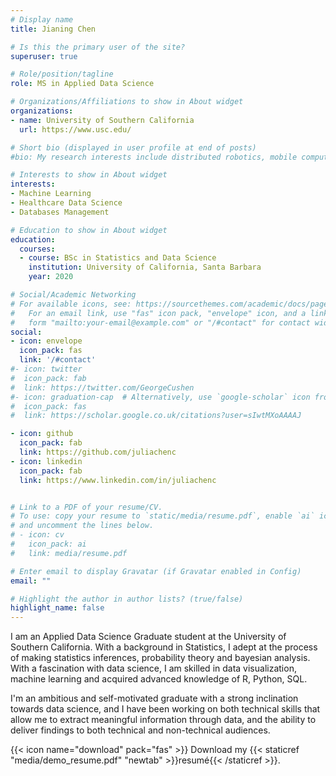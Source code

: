 ```yaml
---
# Display name
title: Jianing Chen

# Is this the primary user of the site?
superuser: true

# Role/position/tagline
role: MS in Applied Data Science 

# Organizations/Affiliations to show in About widget
organizations:
- name: University of Southern California
  url: https://www.usc.edu/

# Short bio (displayed in user profile at end of posts)
#bio: My research interests include distributed robotics, mobile computing and #programmable matter.

# Interests to show in About widget
interests:
- Machine Learning
- Healthcare Data Science 
- Databases Management

# Education to show in About widget
education:
  courses:
  - course: BSc in Statistics and Data Science 
    institution: University of California, Santa Barbara
    year: 2020

# Social/Academic Networking
# For available icons, see: https://sourcethemes.com/academic/docs/page-builder/#icons
#   For an email link, use "fas" icon pack, "envelope" icon, and a link in the
#   form "mailto:your-email@example.com" or "/#contact" for contact widget.
social:
- icon: envelope
  icon_pack: fas
  link: '/#contact'
#- icon: twitter
#  icon_pack: fab
#  link: https://twitter.com/GeorgeCushen
#- icon: graduation-cap  # Alternatively, use `google-scholar` icon from `ai` icon pack
#  icon_pack: fas
#  link: https://scholar.google.co.uk/citations?user=sIwtMXoAAAAJ

- icon: github
  icon_pack: fab
  link: https://github.com/juliachenc
- icon: linkedin
  icon_pack: fab
  link: https://www.linkedin.com/in/juliachenc


# Link to a PDF of your resume/CV.
# To use: copy your resume to `static/media/resume.pdf`, enable `ai` icons in `params.toml`, 
# and uncomment the lines below.
# - icon: cv
#   icon_pack: ai
#   link: media/resume.pdf

# Enter email to display Gravatar (if Gravatar enabled in Config)
email: ""

# Highlight the author in author lists? (true/false)
highlight_name: false
---
```


I am an Applied Data Science Graduate student at the University of Southern California. With a background in Statistics, I adept at the process of making statistics inferences, probability theory and bayesian analysis. With a fascination with data science, I am skilled in data visualization, machine learning and acquired advanced knowledge of R, Python, SQL. 

I'm an ambitious and self-motivated graduate with a strong inclination towards data science, and I have been working on both technical skills that allow me to extract meaningful information through data, and the ability to deliver findings to both technical and non-technical audiences. 

{{< icon name="download" pack="fas" >}} Download my {{< staticref "media/demo_resume.pdf" "newtab" >}}resumé{{< /staticref >}}.
